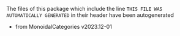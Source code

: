 The files of this package which include the line `THIS FILE WAS AUTOMATICALLY GENERATED` in their header have been autogenerated

* from MonoidalCategories v2023.12-01
